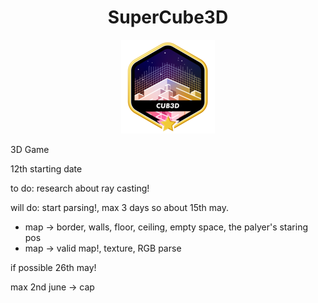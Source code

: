 <div align="center">
  <h1> SuperCube3D </h1>
  
  
<a href="https://github.com/simon-zerisenay/SuperCube3D">![42 Badge](https://github.com/mcombeau/mcombeau/blob/main/42_badges/cub3dm.png)</a>

  </div>
3D Game 


12th starting date

to do:
  research about ray casting!

will do:
  start parsing!, max 3 days so about 15th may.
  - map -> border, walls, floor, ceiling, empty space, the palyer's staring pos
  - map -> valid map!, texture, RGB parse



if possible 26th may!

max 2nd june -> cap
